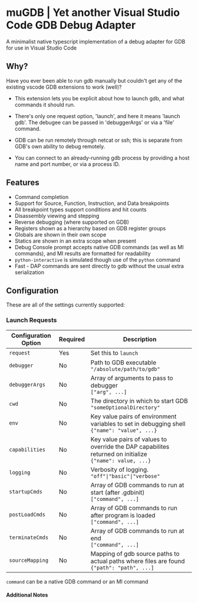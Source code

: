 # muGDB | Yet another Visual Studio Code GDB Debug Adapter

A minimalist native typescript implementation of a debug adapter for GDB for use in Visual Studio Code

## Why?

Have you ever been able to run gdb manually but couldn't get any of the existing vscode GDB extensions to work (well)?

- This extension lets you be explicit about how to launch gdb, and what commands it should run.

- There's only one request option, 'launch', and here it means 'launch gdb'. The debugee can be passed in 'debuggerArgs' or via a 'file' command.

- GDB can be run remotely through netcat or ssh; this is separate from GDB's own ability to debug remotely.

- You can connect to an already-running gdb process by providing a host name and port number, or via a process ID.

## Features

- Command completion
- Support for Source, Function, Instruction, and Data breakpoints
- All breakpoint types support conditions and hit counts
- Disassembly viewing and stepping
- Reverse debugging (where supported on GDB)
- Registers shown as a hierarchy based on GDB register groups
- Globals are shown in their own scope
- Statics are shown in an extra scope when present
- Debug Console prompt accepts native GDB commands (as well as MI commands), and MI results are formatted for readability
- `python-interactive` is simulated though use of the `python` command
- Fast - DAP commands are sent directly to gdb without the usual extra serialization

## Configuration

These are all of the settings currently supported:

### Launch Requests

| Configuration Option  | Required | Description                                                              |
| --------------------- |----------|--------------------------------------------------------------------------|
| `request`             | Yes      | Set this to `launch`                                                     |
| `debugger`            | No       | Path to GDB executable<br>```"/absolute/path/to/gdb"```                  |
| `debuggerArgs`        | No       | Array of arguments to pass to debugger<br>```["arg", ...]``` |
| `cwd`                 | No       | The directory in which to start GDB<br>```"someOptionalDirectory"```     |
| `env`                 | No       | Key value pairs of environment variables to set in debugging shell<br>```{"name": "value", ...}``` |
| `capabilities`        | No       | Key value pairs of values to override the DAP capabilites returned on initialize<br>```{"name": value, ...}``` |
| `logging`             | No       | Verbosity of logging.<br>```"off"\|"basic"\|"verbose"```                 |
| `startupCmds`         | No       | Array of GDB commands to run at start (after .gdbinit)<br>```["command", ...]``` |
| `postLoadCmds`        | No       | Array of GDB commands to run after program is loaded<br>```["command", ...]``` |
| `terminateCmds`       | No       | Array of GDB commands to run at end<br>```["command", ...]``` |
| `sourceMapping`       | No       | Mapping of gdb source paths to actual paths where files are found<br>```{"path": "path", ...]``` |

`command` can be a native GDB command or an MI command

#### Additional Notes
